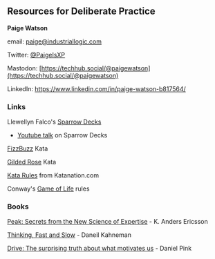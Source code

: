 
## Resources for Deliberate Practice


**Paige Watson**

email: [paige@industriallogic.com](mailto:paige@industriallogic.com)

Twitter: [@PaigeIsXP](https://twitter.com/paigeisxp)

Mastodon:  [https://techhub.social/@paigewatson](https://techhub.social/@paigewatson)

LinkedIn:  https://www.linkedin.com/in/paige-watson-b817564/


### Links
Llewellyn Falco's [Sparrow Decks](http://llewellynfalco.blogspot.com/p/sparrow-decks.html)
- [Youtube talk](https://www.youtube.com/watch?v=H3L0aN9KItA) on Sparrow Decks 

[FizzBuzz](https://github.com/ardalis/kata-catalog/blob/main/katas/FizzBuzz.md) Kata

[Gilded Rose](https://github.com/ardalis/kata-catalog/blob/main/katas/Gilded%20Rose.md) Kata

[Kata Rules](https://www.katanation.com/kata-culture) from Katanation.com

Conway's [Game of Life](https://en.wikipedia.org/wiki/Conway%27s_Game_of_Life) rules

### Books

[Peak: Secrets from the New Science of Expertise](https://en.wikipedia.org/wiki/Peak:_Secrets_from_the_New_Science_of_Expertise) - K. Anders Ericsson

[Thinking, Fast and Slow](https://en.wikipedia.org/wiki/Thinking,_Fast_and_Slow) - Daneil Kahneman

[Drive: The surprising truth about what motivates us](https://en.wikipedia.org/wiki/Drive:_The_Surprising_Truth_About_What_Motivates_Us)  - Daniel Pink
